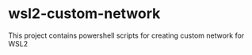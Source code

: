 # wsl2-custom-network
This project contains powershell scripts for creating custom network for WSL2
